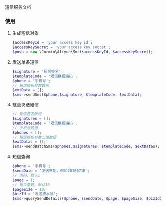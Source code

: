 短信服务文档

### 使用

1. 生成短信对象

    ``` php
    $accessKeyId = 'your access key id';
    $accessKeySecret = 'your access key secret';
    $push = new \Jormin\Aliyun\Sms($accessKeyId, $accessKeySecret);
    ```

2. 发送单条短信

    ```php
    $signature = '短信签名';
    $templateCode = '短信模板编码';
    $phone = '手机号';
    // 短信模板参数数组
    $extData = [];
    $sms->sendSms($phone,$signature, $templateCode, $extData);
    ```

3. 批量发送短信

    ```php
    // 短信签名数组
    $signatures = [];
    $templateCode = '短信模板编码';
    // 手机号数组
    $phones = [];
    // 短信模板参数二维数组
    $extDatas = [];
    $sms->sendBatchSms($phones,$signatures, $templateCode, $extDatas);
    ```

3. 短信查询

    ```php
    $phone = '手机号';
    $sendDate = '发送日期，例如20180710';
    // 页码，默认1
    $page = 1;
    // 每页条数，默认10
    $pageSize = 10;
    $bizId = '发送流水号';
    $sms->querySendDetails($phone, $sendDate, $page, $pageSize, $bizId);
    ```